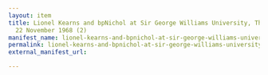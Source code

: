 ```yaml
---
layout: item
title: Lionel Kearns and bpNichol at Sir George Williams University, The Poetry Series,
  22 November 1968 (2)
manifest_name: lionel-kearns-and-bpnichol-at-sir-george-williams-university-the-poetry-series-22-november-1968-2-
permalink: lionel-kearns-and-bpnichol-at-sir-george-williams-university-the-poetry-series-22-november-1968-2-
external_manifest_url: 

---
```

<!-- Add an essay or interpretive material below this line,
using HTML or markdown.  Do not modify this file above this line -->
